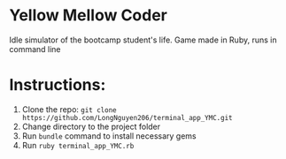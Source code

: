 # Yellow Mellow Coder
Idle simulator of the bootcamp student's life. Game made in Ruby, runs in command line

# Instructions: 
1. Clone the repo: `git clone https://github.com/LongNguyen206/terminal_app_YMC.git`
2. Change directory to the project folder
3. Run `bundle` command to install necessary gems
4. Run `ruby terminal_app_YMC.rb`